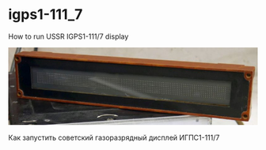# igps1-111_7
How to run USSR IGPS1-111/7 display

![alt text](https://github.com/radiolok/igps1-111_7/blob/master/img/overview.jpg)

Как запустить советский газоразрядный дисплей ИГПС1-111/7
